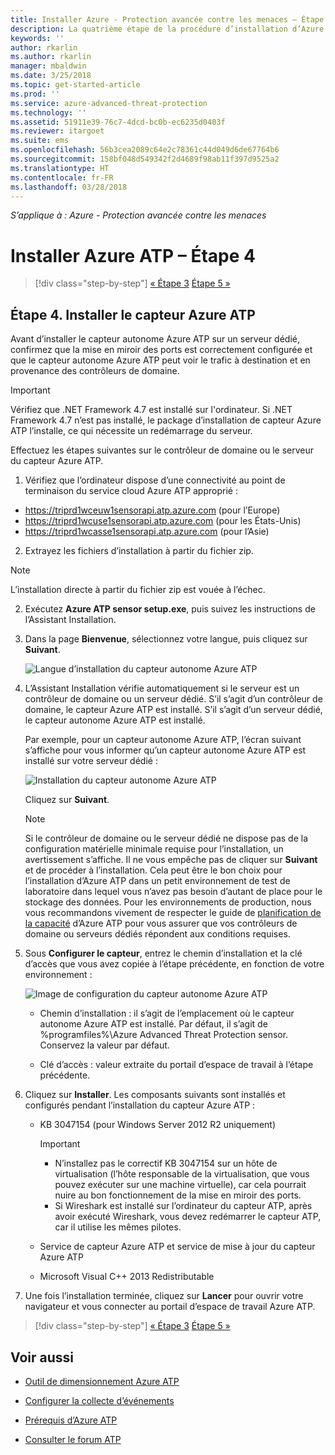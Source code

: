 ```yaml
---
title: Installer Azure - Protection avancée contre les menaces – Étape 4 | Microsoft Docs
description: La quatrième étape de la procédure d’installation d’Azure ATP vous permet d’installer le capteur autonome Azure ATP.
keywords: ''
author: rkarlin
ms.author: rkarlin
manager: mbaldwin
ms.date: 3/25/2018
ms.topic: get-started-article
ms.prod: ''
ms.service: azure-advanced-threat-protection
ms.technology: ''
ms.assetid: 51911e39-76c7-4dcd-bc0b-ec6235d0403f
ms.reviewer: itargoet
ms.suite: ems
ms.openlocfilehash: 56b3cea2089c64e2c78361c44d049d6de67764b6
ms.sourcegitcommit: 158bf048d549342f2d4689f98ab11f397d9525a2
ms.translationtype: HT
ms.contentlocale: fr-FR
ms.lasthandoff: 03/28/2018
---
```

*S’applique à : Azure - Protection avancée contre les menaces*



# <a name="install-azure-atp---step-4"></a>Installer Azure ATP – Étape 4

>[!div class="step-by-step"]
[« Étape 3](install-atp-step3.md)
[Étape 5 »](install-atp-step5.md)

## <a name="step-4-install-the-azure-atp-sensor"></a>Étape 4. Installer le capteur Azure ATP

Avant d’installer le capteur autonome Azure ATP sur un serveur dédié, confirmez que la mise en miroir des ports est correctement configurée et que le capteur autonome Azure ATP peut voir le trafic à destination et en provenance des contrôleurs de domaine. 


> [!IMPORTANT]
>Vérifiez que .NET Framework 4.7 est installé sur l'ordinateur. Si .NET Framework 4.7 n’est pas installé, le package d’installation de capteur Azure ATP l’installe, ce qui nécessite un redémarrage du serveur.

Effectuez les étapes suivantes sur le contrôleur de domaine ou le serveur du capteur Azure ATP.

1. Vérifiez que l’ordinateur dispose d’une connectivité au point de terminaison du service cloud Azure ATP approprié :
  - https://triprd1wceuw1sensorapi.atp.azure.com (pour l’Europe)  
  - https://triprd1wcuse1sensorapi.atp.azure.com (pour les États-Unis)
  - https://triprd1wcasse1sensorapi.atp.azure.com (pour l’Asie)

2. Extrayez les fichiers d’installation à partir du fichier zip. 
> [!NOTE] 
> L’installation directe à partir du fichier zip est vouée à l’échec.

2.  Exécutez **Azure ATP sensor setup.exe**, puis suivez les instructions de l’Assistant Installation.

3.  Dans la page **Bienvenue**, sélectionnez votre langue, puis cliquez sur **Suivant**.

     ![Langue d’installation du capteur autonome Azure ATP](media/sensor-install-language.png)


4.  L’Assistant Installation vérifie automatiquement si le serveur est un contrôleur de domaine ou un serveur dédié. S’il s’agit d’un contrôleur de domaine, le capteur Azure ATP est installé. S’il s’agit d’un serveur dédié, le capteur autonome Azure ATP est installé. 
    
    Par exemple, pour un capteur autonome Azure ATP, l’écran suivant s’affiche pour vous informer qu’un capteur autonome Azure ATP est installé sur votre serveur dédié :
    
    ![Installation du capteur autonome Azure ATP](media/sensor-install-deployment-type.png)

    Cliquez sur **Suivant**.

    > [!NOTE] 
    > Si le contrôleur de domaine ou le serveur dédié ne dispose pas de la configuration matérielle minimale requise pour l’installation, un avertissement s’affiche. Il ne vous empêche pas de cliquer sur **Suivant** et de procéder à l’installation. Cela peut être le bon choix pour l’installation d’Azure ATP dans un petit environnement de test de laboratoire dans lequel vous n’avez pas besoin d’autant de place pour le stockage des données. Pour les environnements de production, nous vous recommandons vivement de respecter le guide de [planification de la capacité](atp-capacity-planning.md) d’Azure ATP pour vous assurer que vos contrôleurs de domaine ou serveurs dédiés répondent aux conditions requises.

4.  Sous **Configurer le capteur**, entrez le chemin d’installation et la clé d’accès que vous avez copiée à l’étape précédente, en fonction de votre environnement :

    ![Image de configuration du capteur autonome Azure ATP](media/sensor-install-config.png)

      - Chemin d’installation : il s’agit de l’emplacement où le capteur autonome Azure ATP est installé. Par défaut, il s’agit de %programfiles%\Azure Advanced Threat Protection sensor. Conservez la valeur par défaut.

      - Clé d’accès : valeur extraite du portail d’espace de travail à l’étape précédente.
    
5. Cliquez sur **Installer**. Les composants suivants sont installés et configurés pendant l’installation du capteur Azure ATP :

    -   KB 3047154 (pour Windows Server 2012 R2 uniquement)

        > [!IMPORTANT]
        > -   N’installez pas le correctif KB 3047154 sur un hôte de virtualisation (l’hôte responsable de la virtualisation, que vous pouvez exécuter sur une machine virtuelle), car cela pourrait nuire au bon fonctionnement de la mise en miroir des ports. 
        > -   Si Wireshark est installé sur l’ordinateur du capteur ATP, après avoir exécuté Wireshark, vous devez redémarrer le capteur ATP, car il utilise les mêmes pilotes.

    -   Service de capteur Azure ATP et service de mise à jour du capteur Azure ATP
    -   Microsoft Visual C++ 2013 Redistributable

5.  Une fois l’installation terminée, cliquez sur **Lancer** pour ouvrir votre navigateur et vous connecter au portail d’espace de travail Azure ATP.


>[!div class="step-by-step"]
[« Étape 3](install-atp-step3.md)
[Étape 5 »](install-atp-step5.md)


## <a name="see-also"></a>Voir aussi

- [Outil de dimensionnement Azure ATP](http://aka.ms/aatpsizingtool)

- [Configurer la collecte d’événements](configure-event-collection.md)

- [Prérequis d’Azure ATP](atp-prerequisites.md)

- [Consulter le forum ATP](https://aka.ms/azureatpcommunity)